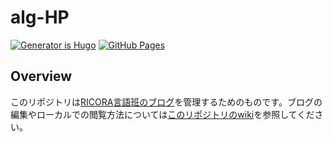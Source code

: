 # alg-HP
[![Generator is Hugo](https://img.shields.io/badge/Generator-Hugo-ff4088?&logo=hugo)](https://github.com/gohugoio/hugo)
[![GitHub Pages](https://github.com/RICORA/blog/actions/workflows/gh-pages.yml/badge.svg)](https://github.com/RICORA/blog/actions/workflows/gh-pages.yml)
## Overview

このリポジトリは[RICORA言語班のブログ](https://alg.tus-ricora.com/)を管理するためのものです。ブログの編集やローカルでの閲覧方法については[このリポジトリのwiki](https://github.com/RICORA/alg-HP/wiki)を参照してください。
